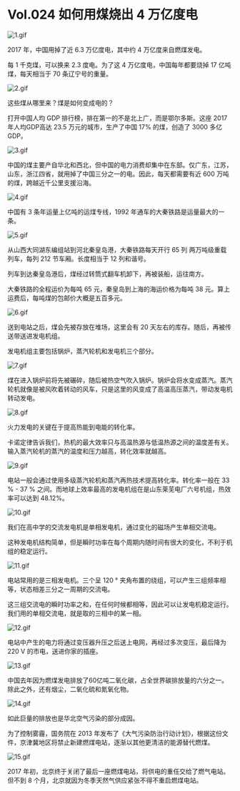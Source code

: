 # Vol.024 如何用煤烧出 4 万亿度电

![1.gif](https://cdn.jsdelivr.net/gh/paperclipfans/static-01/024/1.gif)

2017 年，中国用掉了近 6.3 万亿度电，其中约 4 万亿度来自燃煤发电。

每 1 千克煤，可以换来 2.3 度电。为了这 4 万亿度电，中国每年都要烧掉 17 亿吨煤，每天相当于 70 条辽宁号的重量。

![2.gif](https://cdn.jsdelivr.net/gh/paperclipfans/static-01/024/2.gif)

这些煤从哪里来？煤是如何变成电的？

打开中国人均 GDP 排行榜，排在第一的不是北上广，而是鄂尔多斯。这座 2017 年人均GDP高达 23.5 万元的城市，生产了中国 17% 的煤，创造了 3000 多亿 GDP。

![3.gif](https://cdn.jsdelivr.net/gh/paperclipfans/static-01/024/3.gif)

中国的煤主要产自华北和西北，但中国的电力消费却集中在东部。仅广东，江苏，山东，浙江四省，就用掉了中国三分之一的电。因此，每天都需要有近 600 万吨的煤，跨越近千公里支援沿海。

![4.gif](https://cdn.jsdelivr.net/gh/paperclipfans/static-01/024/4.gif)

中国有 3 条年运量上亿吨的运煤专线，1992 年通车的大秦铁路是运量最大的一条。

![5.gif](https://cdn.jsdelivr.net/gh/paperclipfans/static-01/024/5.gif)

从山西大同湖东编组站到河北秦皇岛港，大秦铁路每天开行 65 列 两万吨级重载列车，每列 212 节车厢。长度相当于 12 列和谐号。

列车到达秦皇岛港后，煤经过转筒式翻车机卸下，再被装船，运往南方。

大秦铁路的全程运价为每吨 65 元，秦皇岛到上海的海运价格为每吨 38 元。算上运费后，每吨煤的包邮价大概是五百多元。

![6.gif](https://cdn.jsdelivr.net/gh/paperclipfans/static-01/024/6.gif)

送到电站之后，煤会先被存放在堆场，这里会有 20 天左右的库存。随后，再被传送带送进发电机组。

发电机组主要包括锅炉，蒸汽轮机和发电机三个部分。

![7.gif](https://cdn.jsdelivr.net/gh/paperclipfans/static-01/024/7.gif)

煤在进入锅炉前将先被碾碎，随后被热空气吹入锅炉。锅炉会将水变成蒸汽。蒸汽轮机就像是被风吹着转动的风车，只是这里的风变成了高温高压蒸汽，带动发电机转动发电。

![8.gif](https://cdn.jsdelivr.net/gh/paperclipfans/static-01/024/8.gif)

火力发电的关键在于提高热能到电能的转化率。

卡诺定律告诉我们，热机的最大效率只与高温热源与低温热源之间的温度差有关。输入蒸汽轮机的蒸汽的温度和压力越高，转化效率就越高。

![9.gif](https://cdn.jsdelivr.net/gh/paperclipfans/static-01/024/9.gif)

电站一般会通过使用多级蒸汽轮机和蒸汽再热技术提高转化率。转化率一般在 33 % - 37 % 之间。而地球上效率最高的发电机组在是山东莱芜电厂六号机组，热效率可以达到 48.12%。

![10.gif](https://cdn.jsdelivr.net/gh/paperclipfans/static-01/024/10.gif)

我们在高中学的交流发电机是单相发电机，通过变化的磁场产生单相交流电。

这种发电机结构简单，但是瞬时功率在每个周期内随时间有很大的变化，不利于机组的稳定运行。

![11.gif](https://cdn.jsdelivr.net/gh/paperclipfans/static-01/024/11.gif)

电站常用的是三相发电机。三个呈 120 ° 夹角布置的绕组，可以产生三组频率相等，状态相差三分之一周期的交流电。

这三组交流电的瞬时功率之和，在任何时候都相等，因此可以让发电机稳定运行。我们用的单相交流电，就是取的三相中的某一相。

![12.gif](https://cdn.jsdelivr.net/gh/paperclipfans/static-01/024/12.gif)

电站中产生的电力将通过变压器升压之后送上电网，再经过多次变压，最后降为 220 V 的市电，送进你家的插座。

![13.gif](https://cdn.jsdelivr.net/gh/paperclipfans/static-01/024/13.gif)

中国去年因为燃煤发电排放了60亿吨二氧化碳，占全世界碳排放量的六分之一。除此之外，还有烟尘，二氧化硫和氮氧化物。

![14.gif](https://cdn.jsdelivr.net/gh/paperclipfans/static-01/024/14.gif)

如此巨量的排放也是华北空气污染的部分成因。

为了控制雾霾，国务院在 2013 年发布了《大气污染防治行动计划》，根据这份文件，京津冀地区将禁止新建燃煤电站，逐渐以其他更清洁的能源替代燃煤。

![15.gif](https://cdn.jsdelivr.net/gh/paperclipfans/static-01/024/15.gif)

2017 年初，北京终于关闭了最后一座燃煤电站，将供电的重任交给了燃气电站。但不到 8 个月，北京就因为冬季天然气供应紧张不得不重启燃煤电站。
